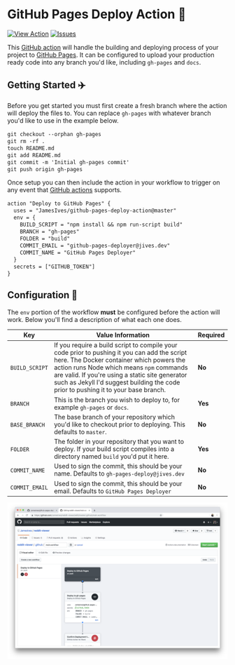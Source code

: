 # GitHub Pages Deploy Action :rocket: 

[![View Action](https://img.shields.io/badge/view-action-blue.svg)](https://github.com/marketplace/actions/deploy-to-github-pages) [![Issues](https://img.shields.io/github/issues/JamesIves/github-pages-deploy-action.svg)](https://github.com/JamesIves/github-pages-deploy-action/issues)

This [GitHub action](https://github.com/features/actions) will handle the building and deploying process of your project to [GitHub Pages](https://pages.github.com/). It can be configured to upload your production ready code into any branch you'd like, including `gh-pages` and `docs`.

## Getting Started :airplane:
Before you get started you must first create a fresh branch where the action will deploy the files to. You can replace `gh-pages` with whatever branch you'd like to use in the example below.

```git
git checkout --orphan gh-pages
git rm -rf .
touch README.md
git add README.md
git commit -m 'Initial gh-pages commit'
git push origin gh-pages
```

Once setup you can then include the action in your workflow to trigger on any event that [GitHub actions](https://github.com/features/actions) supports.

```
action "Deploy to GitHub Pages" {
  uses = "JamesIves/github-pages-deploy-action@master"
  env = {
    BUILD_SCRIPT = "npm install && npm run-script build"
    BRANCH = "gh-pages"
    FOLDER = "build"
    COMMIT_EMAIL = "github-pages-deployer@jives.dev"
    COMMIT_NAME = "GitHub Pages Deployer"
  }
  secrets = ["GITHUB_TOKEN"]
}
```

## Configuration 📁

The `env` portion of the workflow **must** be configured before the action will work. Below you'll find a description of what each one does.

| Key  | Value Information | Required |
| ------------- | ------------- | ------------- |
| `BUILD_SCRIPT`  | If you require a build script to compile your code prior to pushing it you can add the script here. The Docker container which powers the action runs Node which means `npm` commands are valid. If you're using a static site generator such as Jekyll I'd suggest building the code prior to pushing it to your base branch.  | **No** |
| `BRANCH`  | This is the branch you wish to deploy to, for example `gh-pages` or `docs`.  | **Yes** |
| `BASE_BRANCH`  | The base branch of your repository which you'd like to checkout prior to deploying. This defaults to `master`.  | **No** |
| `FOLDER`  | The folder in your repository that you want to deploy. If your build script compiles into a directory named `build` you'd put it here.  | **Yes** |
| `COMMIT_NAME`  | Used to sign the commit, this should be your name. Defaults to `gh-pages-deploy@jives.dev`  | **No** |
| `COMMIT_EMAIL`  | Used to sign the commit, this should be your email. Defaults to `GitHub Pages Deployer` | **No** |

![Example](screenshot.png)
